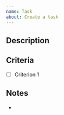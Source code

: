 ```yaml
---
name: Task
about: Create a task
---
```


## Description

## Criteria

- [ ] Criterion 1

## Notes

<!-- Write any note or comment. You can share your thoughts or ideas. -->
<!-- Delete this section if not needed -->

-